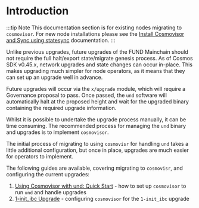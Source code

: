 # Introduction

:::tip Note
This documentation section is for existing nodes migrating to `cosmovisor`. For new node installations please
see the [Install Cosmovisor and Sync using statesync](../software/cosmovisor/install_statesync_cosmovisor.md) 
documentation.
:::

Unlike previous upgrades, future upgrades of the FUND Mainchain should not require the full halt/export state/migrate
genesis process. As of Cosmos SDK v0.45.x, network upgrades and state changes can occur in-place. This makes
upgrading much simpler for node operators, as it means that they can set up an upgrade well in advance.

Future upgrades will occur via the `x/upgrade` module, which will require a Governance proposal to pass. Once passed,
the `und` software will automatically halt at the proposed height and wait for the upgraded binary containing the
required upgrade information.

Whilst it is possible to undertake the upgrade process manually, it can be time consuming. The recommended process for
managing the `und` binary and upgrades is to implement `cosmovisor`.

The initial process of migrating to using `cosmovisr` for handling `und` takes a little additional configuration, but 
once in place, upgrades are much easier for operators to implement.

The following guides are available, covering migrating to `cosmovisr`, and configuring the current upgrades:

1. [Using Cosmovisor with und: Quick Start](cosmovisor.md) - how to set up `cosmovisor` to run `und` and handle upgrades
2. [1-init_ibc Upgrade](1-init_ibc_upgrade.md) - configuring `cosmovisor` for the `1-init_ibc` upgrade
